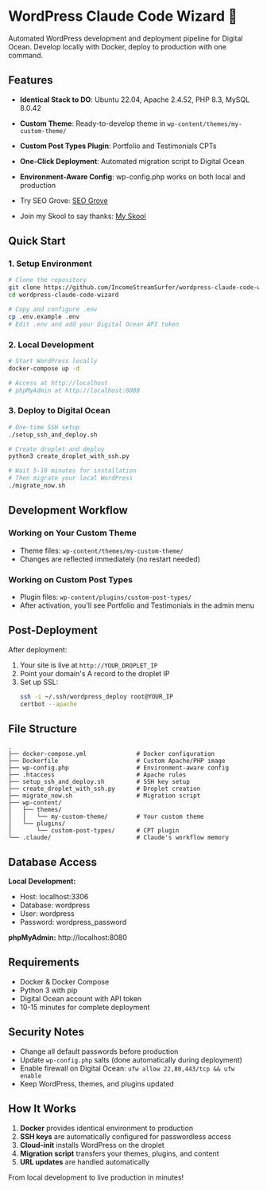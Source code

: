 # WordPress Claude Code Wizard 🚀

Automated WordPress development and deployment pipeline for Digital Ocean. Develop locally with Docker, deploy to production with one command.

## Features

- **Identical Stack to DO**: Ubuntu 22.04, Apache 2.4.52, PHP 8.3, MySQL 8.0.42
- **Custom Theme**: Ready-to-develop theme in `wp-content/themes/my-custom-theme/`
- **Custom Post Types Plugin**: Portfolio and Testimonials CPTs
- **One-Click Deployment**: Automated migration script to Digital Ocean
- **Environment-Aware Config**: wp-config.php works on both local and production

- Try SEO Grove: [SEO Grove](https://seogrove.ai/pre-registration)  
- Join my Skool to say thanks: [My Skool](https://www.skool.com/iss-ai-automation-school-6342)


## Quick Start

### 1. Setup Environment
```bash
# Clone the repository
git clone https://github.com/IncomeStreamSurfer/wordpress-claude-code-wizard.git
cd wordpress-claude-code-wizard

# Copy and configure .env
cp .env.example .env
# Edit .env and add your Digital Ocean API token
```

### 2. Local Development
```bash
# Start WordPress locally
docker-compose up -d

# Access at http://localhost
# phpMyAdmin at http://localhost:8080
```

### 3. Deploy to Digital Ocean
```bash
# One-time SSH setup
./setup_ssh_and_deploy.sh

# Create droplet and deploy
python3 create_droplet_with_ssh.py

# Wait 5-10 minutes for installation
# Then migrate your local WordPress
./migrate_now.sh
```

## Development Workflow

### Working on Your Custom Theme
- Theme files: `wp-content/themes/my-custom-theme/`
- Changes are reflected immediately (no restart needed)

### Working on Custom Post Types
- Plugin files: `wp-content/plugins/custom-post-types/`
- After activation, you'll see Portfolio and Testimonials in the admin menu

## Post-Deployment

After deployment:
1. Your site is live at `http://YOUR_DROPLET_IP`
2. Point your domain's A record to the droplet IP
3. Set up SSL: 
   ```bash
   ssh -i ~/.ssh/wordpress_deploy root@YOUR_IP
   certbot --apache
   ```

## File Structure
```
.
├── docker-compose.yml              # Docker configuration
├── Dockerfile                      # Custom Apache/PHP image
├── wp-config.php                   # Environment-aware config
├── .htaccess                       # Apache rules
├── setup_ssh_and_deploy.sh         # SSH key setup
├── create_droplet_with_ssh.py      # Droplet creation
├── migrate_now.sh                  # Migration script
├── wp-content/
│   ├── themes/
│   │   └── my-custom-theme/        # Your custom theme
│   └── plugins/
│       └── custom-post-types/      # CPT plugin
└── .claude/                        # Claude's workflow memory
```

## Database Access

**Local Development:**
- Host: localhost:3306
- Database: wordpress
- User: wordpress
- Password: wordpress_password

**phpMyAdmin:** http://localhost:8080

## Requirements

- Docker & Docker Compose
- Python 3 with pip
- Digital Ocean account with API token
- 10-15 minutes for complete deployment

## Security Notes

- Change all default passwords before production
- Update `wp-config.php` salts (done automatically during deployment)
- Enable firewall on Digital Ocean: `ufw allow 22,80,443/tcp && ufw enable`
- Keep WordPress, themes, and plugins updated

## How It Works

1. **Docker** provides identical environment to production
2. **SSH keys** are automatically configured for passwordless access
3. **Cloud-init** installs WordPress on the droplet
4. **Migration script** transfers your themes, plugins, and content
5. **URL updates** are handled automatically

From local development to live production in minutes!
